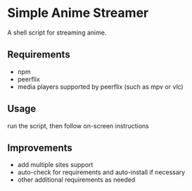 
# Simple Anime Streamer

A shell script for streaming anime.


## Requirements 

- npm
- peerflix
- media players supported by peerflix (such as mpv or vlc)


## Usage
run the script, then follow on-screen instructions
##  Improvements
- add multiple sites support
- auto-check for requirements and auto-install if necessary
- other additional requirements as needed
